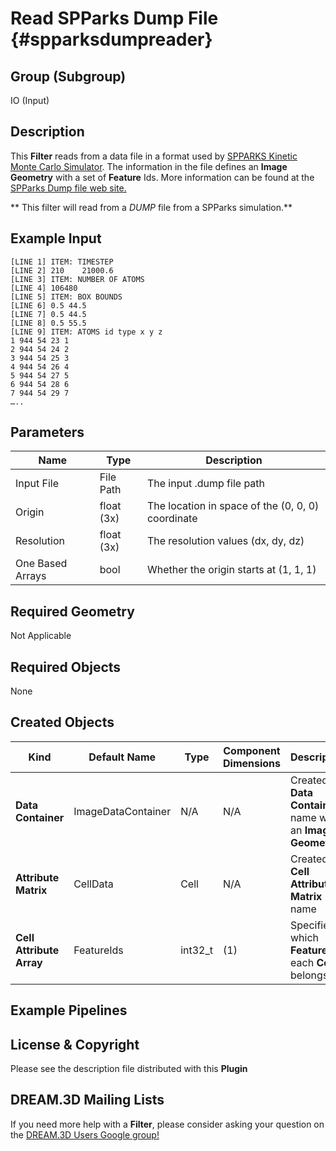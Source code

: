 Read SPParks Dump File {#spparksdumpreader}
=============

## Group (Subgroup) ##

IO (Input)

## Description ##

This **Filter** reads from a data file in a format used by [SPPARKS Kinetic Monte Carlo Simulator](http://spparks.sandia.gov/). The information in the file defines an **Image Geometry** with a set of **Feature** Ids. More information can be found at the [SPParks Dump file web site.](http://spparks.sandia.gov/doc/dump.html)

** This filter will read from a _DUMP_ file from a SPParks simulation.**
## Example Input ##

    [LINE 1] ITEM: TIMESTEP
    [LINE 2] 210    21000.6
    [LINE 3] ITEM: NUMBER OF ATOMS
    [LINE 4] 106480
    [LINE 5] ITEM: BOX BOUNDS
    [LINE 6] 0.5 44.5
    [LINE 7] 0.5 44.5
    [LINE 8] 0.5 55.5
    [LINE 9] ITEM: ATOMS id type x y z
    1 944 54 23 1
    2 944 54 24 2
    3 944 54 25 3
    4 944 54 26 4
    5 944 54 27 5
    6 944 54 28 6
    7 944 54 29 7
    …..


## Parameters ##

| Name | Type | Description |
|------|------| ----------- |
| Input File | File Path | The input .dump file path |
| Origin | float (3x) | The location in space of the (0, 0, 0) coordinate |
| Resolution | float (3x) | The resolution values (dx, dy, dz) |
| One Based Arrays | bool | Whether the origin starts at (1, 1, 1) |

## Required Geometry ##

Not Applicable

## Required Objects ##

None

## Created Objects ##

| Kind | Default Name | Type | Component Dimensions | Description |
|------|--------------|------|----------------------|-------------|
| **Data Container** | ImageDataContainer | N/A | N/A | Created **Data Container** name with an **Image Geometry** |
| **Attribute Matrix** | CellData | Cell | N/A | Created **Cell Attribute Matrix** name |
| **Cell Attribute Array** | FeatureIds | int32_t | (1) | Specifies to which **Feature** each **Cell** belongs |

## Example Pipelines ##



## License & Copyright ##

Please see the description file distributed with this **Plugin**

## DREAM.3D Mailing Lists ##

If you need more help with a **Filter**, please consider asking your question on the [DREAM.3D Users Google group!](https://groups.google.com/forum/?hl=en#!forum/dream3d-users)


